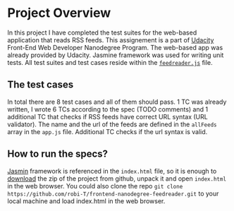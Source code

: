 # Project Overview

In this project I have completed the test suites for the web-based application that reads RSS feeds. This assignement is a part of [Udacity](www.udacity.com) Front-End Web Developer Nanodegree Program. The web-based app was already provided by Udacity. Jasmine framework was used for writing unit tests. All test suites and test cases reside within the [`feedreader.js`](https://github.com/robi-T/frontend-nanodegree-feedreader/blob/master/jasmine/spec/feedreader.js) file.


## The test cases

In total there are 8 test cases and all of them should pass. 
1 TC was already written, I wrote 6 TCs according to the spec (TODO comments) and 1 additional TC that checks if RSS feeds have correct URL syntax (URL validator). The name and the url of the feeds are defined in the `allFeeds` array in the `app.js` file. Additional TC checks if the url syntax is valid.


## How to run the specs?

[Jasmin](https://jasmine.github.io/) framework is referenced in the `index.html` file, so it is enough to [download](https://github.com/robi-T/frontend-nanodegree-feedreader/archive/master.zip) the zip of the project from github, unpack it and open `index.html` in the web browser. You could also clone the repo `git clone https://github.com/robi-T/frontend-nanodegree-feedreader.git` to your local machine and load index.html in the web browser.
